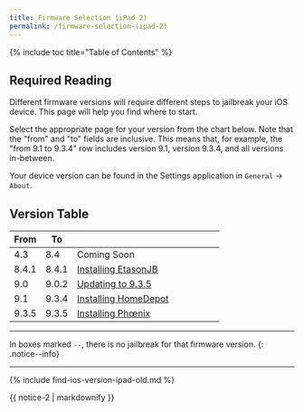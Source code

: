 ```yaml
---
title: Firmware Selection (iPad 2)
permalink: /firmware-selection-(ipad-2)
---
```


{% include toc title="Table of Contents" %}

## Required Reading

Different firmware versions will require different steps to jailbreak your iOS device. This page will help you find where to start.

Select the appropriate page for your version from the chart below. Note that the "from" and "to" fields are inclusive. This means that, for example, the "from 9.1 to 9.3.4" row includes version 9.1, version 9.3.4, and all versions in-between.

Your device version can be found in the Settings application in `General` -> `About`.

## Version Table

<table class="version_table">
  <colgroup>
    <col span="1" style="width: 15%;">
    <col span="1" style="width: 15%;">
    <col span="1" style="width: 70%;">
  </colgroup>
  <thead>
    <tr>
      <th>From</th>
      <th>To</th>
      <th></th>
    </tr>
  </thead>
  <tbody>
    <tr>
      <td>4.3</td>
      <td>8.4</td>
      <td>Coming Soon</td>
    </tr>
    <tr>
      <td>8.4.1</td>
      <td>8.4.1</td>
      <td><a href="installing-etasonjb">Installing EtasonJB</a></td>
    </tr>
    <tr>
      <td>9.0</td>
      <td>9.0.2</td>
      <td><a href="updating-to-9-3-5">Updating to 9.3.5</a></td>
    </tr>
    <tr>
      <td>9.1</td>
      <td>9.3.4</td>
      <td><a href="installing-homedepot">Installing HomeDepot</a></td>
    </tr>
    <tr>
      <td>9.3.5</td>
      <td>9.3.5</td>
      <td><a href="installing-phoenix">Installing Phœnix</a></td>
    </tr>
  </tbody>
</table>

---

In boxes marked `--`, there is no jailbreak for that firmware version.
{: .notice--info}

---
  
{% include find-ios-version-ipad-old.md %}

<div class="notice">{{ notice-2 | markdownify }}</div>

